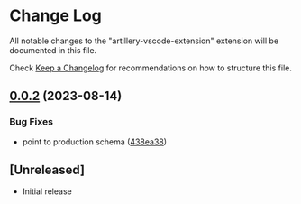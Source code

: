 # Change Log

All notable changes to the "artillery-vscode-extension" extension will be documented in this file.

Check [Keep a Changelog](http://keepachangelog.com/) for recommendations on how to structure this file.

## [0.0.2](https://github.com/artilleryio/vscode-artillery/compare/vscode-artillery-v0.0.1...vscode-artillery-v0.0.2) (2023-08-14)


### Bug Fixes

* point to production schema ([438ea38](https://github.com/artilleryio/vscode-artillery/commit/438ea38249eee0b79cb43d11acd68b964d0f7476))

## [Unreleased]

- Initial release
